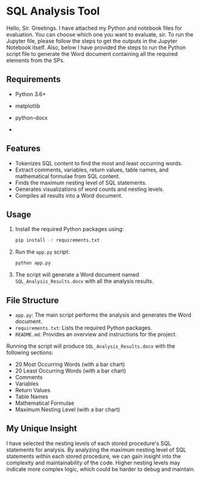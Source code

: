 # SQL Analysis Tool

Hello, Sir. Greetings. I have attached my Python and notebook files for evaluation. You can choose which one you want to evaluate, sir. To run the Jupyter file, please follow the steps to get the outputs in the Jupyter Notebook itself. Also, below I have provided the steps to run the Python script file to generate the Word document containing all the required elements from the SPs.

## Requirements

- Python 3.6+
- matplotlib
- python-docx

- 
## Features

- Tokenizes SQL content to find the most and least occurring words.
- Extract comments, variables, return values, table names, and mathematical formulae from SQL content.
- Finds the maximum nesting level of SQL statements.
- Generates visualizations of word counts and nesting levels.
- Compiles all results into a Word document.

## Usage

1. Install the required Python packages using:

    ```bash
    pip install -r requirements.txt
    ```


2. Run the `app.py` script:

    ```bash
    python app.py
    ```

3. The script will generate a Word document named `SQL_Analysis_Results.docx` with all the analysis results.

## File Structure

- `app.py`: The main script performs the analysis and generates the Word document.
- `requirements.txt`: Lists the required Python packages.
- `README.md`: Provides an overview and instructions for the project.


Running the script will produce `SQL_Analysis_Results.docx` with the following sections:
- 20 Most Occurring Words (with a bar chart)
- 20 Least Occurring Words (with a bar chart)
- Comments
- Variables
- Return Values
- Table Names
- Mathematical Formulae
- Maximum Nesting Level (with a bar chart)

## My Unique Insight 

I have selected the nesting levels of each stored procedure's SQL statements for analysis. By analyzing the maximum nesting level of SQL statements within each stored procedure, we can gain insight into the complexity and maintainability of the code. Higher nesting levels may indicate more complex logic, which could be harder to debug and maintain.
